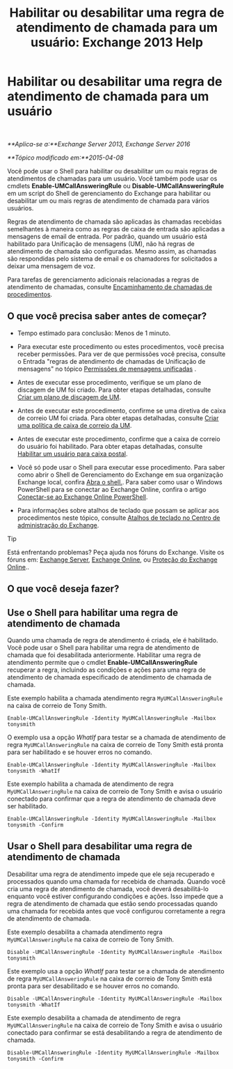 ﻿---
title: 'Habilitar ou desabilitar uma regra de atendimento de chamada para um usuário: Exchange 2013 Help'
TOCTitle: Habilitar ou desabilitar uma regra de atendimento de chamada para um usuário
ms:assetid: f9e40ac3-117f-44f6-9ab1-dc9f4c72e8ac
ms:mtpsurl: https://technet.microsoft.com/pt-br/library/Dn140252(v=EXCHG.150)
ms:contentKeyID: 54651956
ms.date: 05/22/2018
mtps_version: v=EXCHG.150
ms.translationtype: MT
---

# Habilitar ou desabilitar uma regra de atendimento de chamada para um usuário

 

_**Aplica-se a:**Exchange Server 2013, Exchange Server 2016_

_**Tópico modificado em:**2015-04-08_

Você pode usar o Shell para habilitar ou desabilitar um ou mais regras de atendimentos de chamadas para um usuário. Você também pode usar os cmdlets **Enable-UMCallAnsweringRule** ou **Disable-UMCallAnsweringRule** em um script do Shell de gerenciamento do Exchange para habilitar ou desabilitar um ou mais regras de atendimento de chamada para vários usuários.

Regras de atendimento de chamada são aplicadas às chamadas recebidas semelhantes à maneira como as regras de caixa de entrada são aplicadas a mensagens de email de entrada. Por padrão, quando um usuário está habilitado para Unificação de mensagens (UM), não há regras de atendimento de chamada são configuradas. Mesmo assim, as chamadas são respondidas pelo sistema de email e os chamadores for solicitados a deixar uma mensagem de voz.

Para tarefas de gerenciamento adicionais relacionadas a regras de atendimento de chamadas, consulte [Encaminhamento de chamadas de procedimentos](forwarding-calls-procedures-exchange-2013-help.md).

## O que você precisa saber antes de começar?

  - Tempo estimado para conclusão: Menos de 1 minuto.

  - Para executar este procedimento ou estes procedimentos, você precisa receber permissões. Para ver de que permissões você precisa, consulte o Entrada "regras de atendimento de chamadas de Unificação de mensagens" no tópico [Permissões de mensagens unificadas](unified-messaging-permissions-exchange-2013-help.md) .

  - Antes de executar esse procedimento, verifique se um plano de discagem de UM foi criado. Para obter etapas detalhadas, consulte [Criar um plano de discagem de UM](create-a-um-dial-plan-exchange-2013-help.md).

  - Antes de executar este procedimento, confirme se uma diretiva de caixa de correio UM foi criada. Para obter etapas detalhadas, consulte [Criar uma política de caixa de correio da UM](create-a-um-mailbox-policy-exchange-2013-help.md).

  - Antes de executar este procedimento, confirme que a caixa de correio do usuário foi habilitado. Para obter etapas detalhadas, consulte [Habilitar um usuário para caixa postal](enable-a-user-for-voice-mail-exchange-2013-help.md).

  - Você só pode usar o Shell para executar esse procedimento. Para saber como abrir o Shell de Gerenciamento do Exchange em sua organização Exchange local, confira [Abra o shell.](https://technet.microsoft.com/pt-br/library/dd638134\(v=exchg.150\)). Para saber como usar o Windows PowerShell para se conectar ao Exchange Online, confira o artigo [Conectar-se ao Exchange Online PowerShell](https://go.microsoft.com/fwlink/p/?linkid=396554).

  - Para informações sobre atalhos de teclado que possam se aplicar aos procedimentos neste tópico, consulte [Atalhos de teclado no Centro de administração do Exchange](keyboard-shortcuts-in-the-exchange-admin-center-exchange-online-protection-help.md).


> [!TIP]
> Está enfrentando problemas? Peça ajuda nos fóruns do Exchange. Visite os fóruns em: <A href="https://go.microsoft.com/fwlink/p/?linkid=60612">Exchange Server</A>, <A href="https://go.microsoft.com/fwlink/p/?linkid=267542">Exchange Online</A>, ou <A href="https://go.microsoft.com/fwlink/p/?linkid=285351">Proteção do Exchange Online</A>..



## O que você deseja fazer?

## Use o Shell para habilitar uma regra de atendimento de chamada

Quando uma chamada de regra de atendimento é criada, ele é habilitado. Você pode usar o Shell para habilitar uma regra de atendimento de chamada que foi desabilitada anteriormente. Habilitar uma regra de atendimento permite que o cmdlet **Enable-UMCallAnsweringRule** recuperar a regra, incluindo as condições e ações para uma regra de atendimento de chamada especificado de atendimento de chamada de chamada.

Este exemplo habilita a chamada atendimento regra `MyUMCallAnsweringRule` na caixa de correio de Tony Smith.

    Enable-UMCallAnsweringRule -Identity MyUMCallAnsweringRule -Mailbox tonysmith

O exemplo usa a opção *WhatIf* para testar se a chamada de atendimento de regra `MyUMCallAnsweringRule` na caixa de correio de Tony Smith está pronta para ser habilitado e se houver erros no comando.

    Enable-UMCallAnsweringRule -Identity MyUMCallAnsweringRule -Mailbox tonysmith -WhatIf

Este exemplo habilita a chamada de atendimento de regra `MyUMCallAnsweringRule` na caixa de correio de Tony Smith e avisa o usuário conectado para confirmar que a regra de atendimento de chamada deve ser habilitado.

    Enable-UMCallAnsweringRule -Identity MyUMCallAnsweringRule -Mailbox tonysmith -Confirm

## Usar o Shell para desabilitar uma regra de atendimento de chamada

Desabilitar uma regra de atendimento impede que ele seja recuperado e processados quando uma chamada for recebida de chamada. Quando você cria uma regra de atendimento de chamada, você deverá desabilitá-lo enquanto você estiver configurando condições e ações. Isso impede que a regra de atendimento de chamada que estão sendo processadas quando uma chamada for recebida antes que você configurou corretamente a regra de atendimento de chamada.

Este exemplo desabilita a chamada atendimento regra `MyUMCallAnsweringRule` na caixa de correio de Tony Smith.

    Disable -UMCallAnsweringRule -Identity MyUMCallAnsweringRule -Mailbox tonysmith

Este exemplo usa a opção *WhatIf* para testar se a chamada de atendimento de regra `MyUMCallAnsweringRule` na caixa de correio de Tony Smith está pronta para ser desabilitado e se houver erros no comando.

    Disable -UMCallAnsweringRule -Identity MyUMCallAnsweringRule -Mailbox tonysmith -WhatIf

Este exemplo desabilita a chamada de atendimento de regra `MyUMCallAnsweringRule` na caixa de correio de Tony Smith e avisa o usuário conectado para confirmar se está desabilitando a regra de atendimento de chamada.

    Disable-UMCallAnsweringRule -Identity MyUMCallAnsweringRule -Mailbox tonysmith -Confirm

